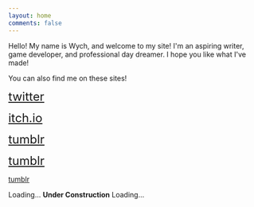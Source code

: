 ```yaml
---
layout: home
comments: false
---
```


Hello! My name is Wych, and welcome to my site! I'm an aspiring writer, game developer, and professional day dreamer. I hope you like what I've made!

You can also find me on these sites!


<i class="fa fa-twitter fa-2x fa-fw"></i> <font size="+2"><a href="https://twitter.com/wychwitch">twitter</a></font>

<i class="fa fa-gamepad fa-2x fa-fw"></i> <font size="+2"><a href="https://wychwitch.itch.io">itch.io</a></font>

<i class="fa fa-tumblr fa-2x fa-fw"></i> <font size="+2"><a href="https://wychwitch.tumblr.com">tumblr</a></font>

<i class="fa fa-tumblr fa-2x fa-fw"></i> <font size="+2"><a href="https://wychwitch.tumblr.com">tumblr</a></font>

<span class="fa-stack fa-lg">
  <i class="fa fa-file-text fa-stack-2x"></i>
  <i class="fa fa-pencil fa-stack-2x"></i>
</span></i><a href="https://wychwitch.tumblr.com">tumblr</a></font> 

<i class="fa fa-cog fa-spin fa-sm fa-fw"></i>
<span class="sr-only">Loading...</span> **Under Construction** <i class="fa fa-cog fa-spin fa-sm fa-fw"></i>
<span class="sr-only">Loading...</span>
